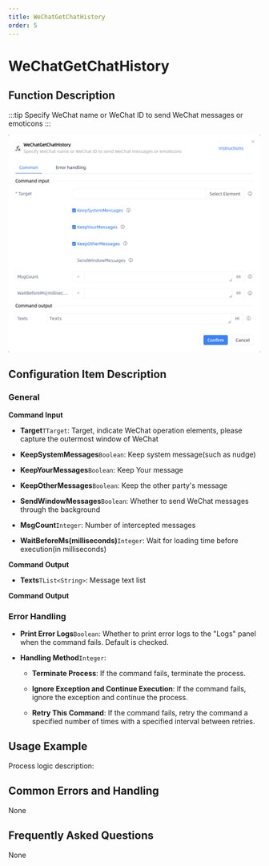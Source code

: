 ```yaml
---
title: WeChatGetChatHistory
order: 5
---
```


# WeChatGetChatHistory

## Function Description

:::tip 
Specify WeChat name or WeChat ID to send WeChat messages or emoticons
:::

![WeChatGetChatHistory](../../../assets/WeChatGetChatHistory_command.png)

## Configuration Item Description

### General

**Command Input**

- **Target**`TTarget`: Target, indicate WeChat operation elements, please capture the outermost window of WeChat

- **KeepSystemMessages**`Boolean`: Keep system message(such as nudge)

- **KeepYourMessages**`Boolean`: Keep Your message

- **KeepOtherMessages**`Boolean`: Keep the other party's message

- **SendWindowMessages**`Boolean`: Whether to send WeChat messages through the background

- **MsgCount**`Integer`: Number of intercepted messages

- **WaitBeforeMs(milliseconds)**`Integer`: Wait for loading time before execution(in milliseconds)


**Command Output**

- **Texts**`TList<String>`: Message text list


**Command Output**

### Error Handling

- **Print Error Logs**`Boolean`: Whether to print error logs to the "Logs" panel when the command fails. Default is checked. 

- **Handling Method**`Integer`:

    - **Terminate Process**: If the command fails, terminate the process.

    - **Ignore Exception and Continue Execution**: If the command fails, ignore the exception and continue the process.

    - **Retry This Command**: If the command fails, retry the command a specified number of times with a specified interval between retries.

## Usage Example

Process logic description:

## Common Errors and Handling

None

## Frequently Asked Questions

None

